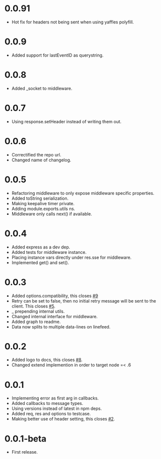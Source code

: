 0.0.91
======

  * Hot fix for headers not being sent when using yaffles polyfill.

0.0.9
=====

  * Added support for lastEventID as querystring.

0.0.8
=====

  * Added _socket to middleware.

0.0.7
=====

  * Using response.setHeader instead of writing them out.

0.0.6
=====

  * Correctified the repo url.
  * Changed name of changelog.

0.0.5
=====

  * Refactoring middleware to only expose middleware specific properties.
  * Added toString serialization.
  * Making keepalive timer private.
  * Adding module.exports.utils ns.
  * Middleware only calls next() if available.

0.0.4
=====

  * Added express as a dev dep.
  * Added tests for middleware instance.
  * Placing instance vars directly under res.sse for middleware.
  * Implemented get() and set().

0.0.3
=====

  * Added options.compatibility, this closes [#9](https://github.com/massforstroelse/sselib.js/issues/9)
  * Retry can be set to false, then no initial retry message will be sent to the client. This closes [#5](https://github.com/massforstroelse/sselib.js/issues/5).
  * _ prepending internal utils.
  * Changed internal interface for middleware.
  * Added graph to readme.
  * Data now splits to multiple data-lines on linefeed.

0.0.2
=====

  * Added logo to docs, this closes [#8](https://github.com/massforstroelse/sselib.js/issues/8).
  * Changed extend implemention in order to target node =< .6

0.0.1
=====

  * Implementing error as first arg in callbacks.
  * Added callbacks to message types.
  * Using versions instead of latest in npm deps.
  * Added req, res and options to testcase.
  * Making better use of header setting, this closes [#2](https://github.com/massforstroelse/sselib.js/issues/2).

0.0.1-beta
==========

  * First release.
